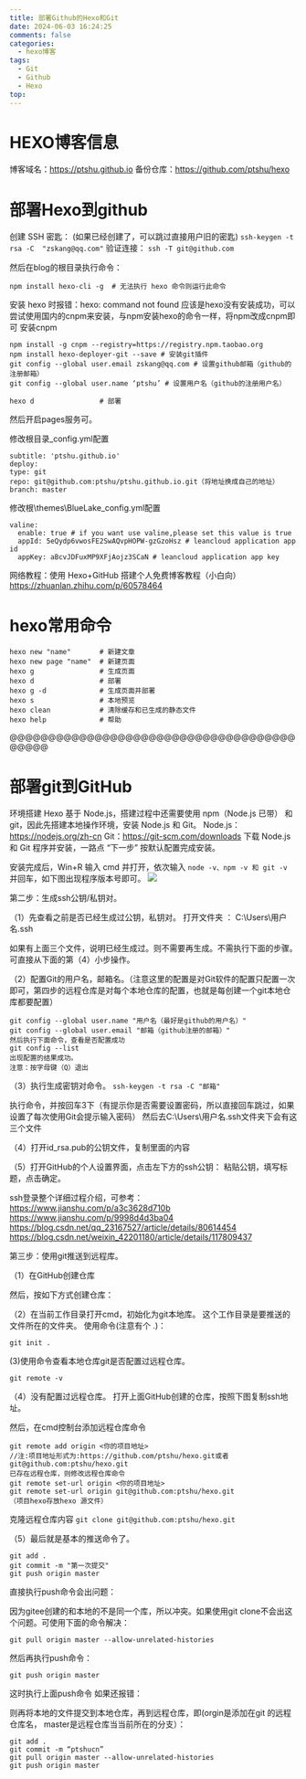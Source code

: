 ```yaml
---
title: 部署Github的Hexo和Git
date: 2024-06-03 16:24:25
comments: false
categories:
  - hexo博客
tags:
  - Git
  - Github
  - Hexo
top: 
---
```

#  HEXO博客信息
博客域名：https://ptshu.github.io
备份仓库：https://github.com/ptshu/hexo
<!--more-->


# 部署Hexo到github

创建 SSH 密匙：
(如果已经创建了，可以跳过直接用户旧的密匙)
`ssh-keygen -t rsa -C  "zskang@qq.com"`
验证连接：
`ssh -T git@github.com`


然后在blog的根目录执行命令：
```
npm install hexo-cli -g  # 无法执行 hexo 命令则运行此命令
```
安装 hexo 时报错：hexo: command not found
应该是hexo没有安装成功，可以尝试使用国内的cnpm来安装，与npm安装hexo的命令一样，将npm改成cnpm即可
安装cnpm
```
npm install -g cnpm --registry=https://registry.npm.taobao.org
npm install hexo-deployer-git --save # 安装git插件
git config --global user.email zskang@qq.com # 设置github邮箱（github的注册邮箱）
git config --global user.name ‘ptshu’ # 设置用户名（github的注册用户名）

hexo d                # 部署
```
然后开启pages服务可。

修改根目录_config.yml配置
```
subtitle: 'ptshu.github.io'
deploy:
type: git
repo: git@github.com:ptshu/ptshu.github.io.git（将地址换成自己的地址）
branch: master
```
修改根\themes\BlueLake\_config.yml配置
```
valine:
  enable: true # if you want use valine,please set this value is true
  appId: 5eQydp6vwosFE2SwAQvpHOPW-gzGzoHsz # leancloud application app id
  appKey: aBcvJDFuxMP9XFjAojz3SCaN # leancloud application app key
```

网络教程：使用 Hexo+GitHub 搭建个人免费博客教程（小白向）
https://zhuanlan.zhihu.com/p/60578464

#  hexo常用命令
```
hexo new "name"       # 新建文章
hexo new page "name"  # 新建页面
hexo g                # 生成页面
hexo d                # 部署
hexo g -d             # 生成页面并部署
hexo s                # 本地预览
hexo clean            # 清除缓存和已生成的静态文件
hexo help             # 帮助
```


@@@@@@@@@@@@@@@@@@@@@@@@@@@@@@@@@@@@@@@@@@

# 部署git到GitHub
环境搭建
Hexo 基于 Node.js，搭建过程中还需要使用 npm（Node.js 已带） 和 git，因此先搭建本地操作环境，安装 Node.js 和 Git。
Node.js：https://nodejs.org/zh-cn
Git：https://git-scm.com/downloads
下载 Node.js 和 Git 程序并安装，一路点 “下一步” 按默认配置完成安装。

安装完成后，Win+R 输入 cmd 并打开，依次输入 `node -v、npm -v 和 git -v` 并回车，如下图出现程序版本号即可。
![](img/hjdj.jpg)
 

第二步：生成ssh公钥/私钥对。

（1）先查看之前是否已经生成过公钥，私钥对。
打开文件夹 ： C:\Users\用户名.ssh

如果有上面三个文件，说明已经生成过。则不需要再生成。不需执行下面的步骤。可直接从下面的第（4）小步操作。

（2）配置Git的用户名，邮箱名。（注意这里的配置是对Git软件的配置只配置一次即可，第四步的远程仓库是对每个本地仓库的配置，也就是每创建一个git本地仓库都要配置）
```
git config --global user.name "用户名（最好是github的用户名）"
git config --global user.email "邮箱（github注册的邮箱）"
然后执行下面命令，查看是否配置成功
git config --list
出现配置的结果成功。
注意：按字母键（Q）退出
```


（3）执行生成密钥对命令。
`
ssh-keygen -t rsa -C "邮箱"
`

执行命令，并按回车3下（有提示你是否需要设置密码，所以直接回车跳过，如果设置了每次使用Git会提示输入密码）
然后去C:\Users\用户名.ssh文件夹下会有这三个文件


（4）打开id_rsa.pub的公钥文件，复制里面的内容


（5）打开GitHub的个人设置界面，点击左下方的ssh公钥：
粘贴公钥，填写标题，点击确定。


ssh登录整个详细过程介绍，可参考：
https://www.jianshu.com/p/a3c3628d710b
https://www.jianshu.com/p/9998d4d3ba04
https://blog.csdn.net/qq_23167527/article/details/80614454
https://blog.csdn.net/weixin_42201180/article/details/117809437

第三步：使用git推送到远程库。

（1）在GitHub创建仓库

然后，按如下方式创建仓库：

（2）在当前工作目录打开cmd，初始化为git本地库。
这个工作目录是要推送的文件所在的文件夹。
使用命令(注意有个 .)：

`
git init .
`

(3)使用命令查看本地仓库git是否配置过远程仓库。

`
git remote -v
`

（4）没有配置过远程仓库。
打开上面GitHub创建的仓库，按照下图复制ssh地址。

然后，在cmd控制台添加远程仓库命令

```
git remote add origin <你的项目地址> 
//注:项目地址形式为:https://github.com/ptshu/hexo.git或者 git@github.com:ptshu/hexo.git
已存在远程仓库，则修改远程仓库命令
git remote set-url origin <你的项目地址>
git remote set-url origin git@github.com:ptshu/hexo.git
（项目hexo存放hexo 源文件）
```

克隆远程仓库内容
`git clone git@github.com:ptshu/hexo.git`

（5）最后就是基本的推送命令了。
```
git add .
git commit -m "第一次提交"
git push origin master
```

直接执行push命令会出问题：


因为gitee创建的和本地的不是同一个库，所以冲突。如果使用git clone不会出这个问题。可使用下面的命令解决：

`
git pull origin master --allow-unrelated-histories
`

然后再执行push命令：

`
git push origin master
`

这时执行上面push命令 如果还报错：

则再将本地的文件提交到本地仓库，再到远程仓库，即(orgin是添加在git 的远程仓库名， master是远程仓库当当前所在的分支）：
```
git add .
git commit -m “ptshucn”
git pull origin master --allow-unrelated-histories
git push origin master
```
